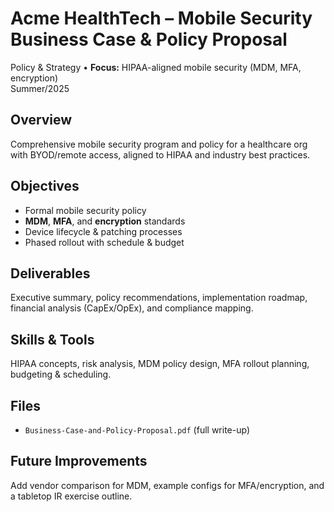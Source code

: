 # Acme HealthTech – Mobile Security Business Case & Policy Proposal
Policy & Strategy • **Focus:** HIPAA-aligned mobile security (MDM, MFA, encryption)  
Summer/2025

## Overview
Comprehensive mobile security program and policy for a healthcare org with BYOD/remote access, aligned to HIPAA and industry best practices.

## Objectives
- Formal mobile security policy
- **MDM**, **MFA**, and **encryption** standards
- Device lifecycle & patching processes
- Phased rollout with schedule & budget

## Deliverables
Executive summary, policy recommendations, implementation roadmap, financial analysis (CapEx/OpEx), and compliance mapping.

## Skills & Tools
HIPAA concepts, risk analysis, MDM policy design, MFA rollout planning, budgeting & scheduling.

## Files
- `Business-Case-and-Policy-Proposal.pdf` (full write-up)

## Future Improvements
Add vendor comparison for MDM, example configs for MFA/encryption, and a tabletop IR exercise outline.
